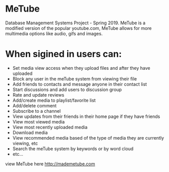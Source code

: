 # MeTube
Database Management Systems Project - Spring 2019. 
MeTube is a modified version of the popular youtube.com, MeTube allows for more multimedia options like audio, gifs and images.

# When sigined in users can: 
- Set media view access when they upload files and after they have uploaded
- Block any user in the meTube system from viewing their file
- Add friends to contacts and message anyone in their contact list
- Start discussions and add users to discussion group
- Rate and update reviews
- Add/create media to playlist/favorite list
- Add/delete comment
- Subscribe to a channel
- View updates from their friends in their home page if they have friends
- View most viewed media
- View most recently uploaded media
- Download media
- View recommended media based of the type of media they are currently viewing, etc
- Search the meTube system by keywords or by word cloud
- etc...

view MeTube here http://mademetube.com
